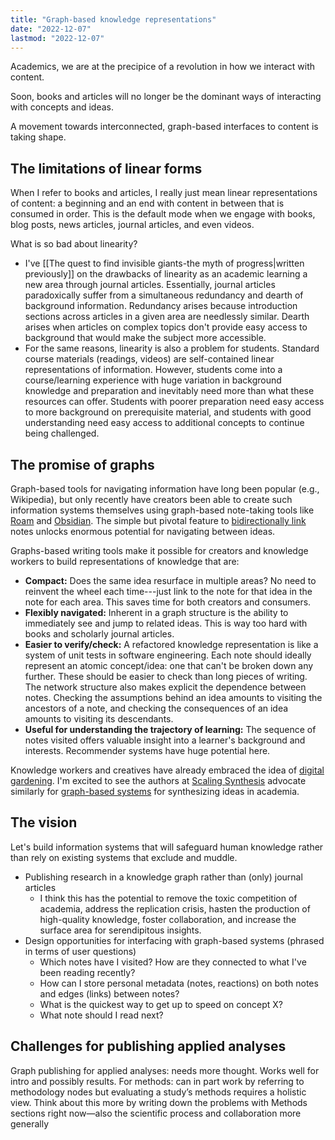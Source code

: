 ```yaml
---
title: "Graph-based knowledge representations"
date: "2022-12-07"
lastmod: "2022-12-07"
---
```


Academics, we are at the precipice of a revolution in how we interact with content.

Soon, books and articles will no longer be the dominant ways of interacting with concepts and ideas.

A movement towards interconnected, graph-based interfaces to content is taking shape.

## The limitations of linear forms

When I refer to books and articles, I really just mean linear representations of content: a beginning and an end with content in between that is consumed in order. This is the default mode when we engage with books, blog posts, news articles, journal articles, and even videos.

What is so bad about linearity?

- I've [[The quest to find invisible giants-the myth of progress|written previously]] on the drawbacks of linearity as an academic learning a new area through journal articles. Essentially, journal articles paradoxically suffer from a simultaneous redundancy and dearth of background information. Redundancy arises because introduction sections across articles in a given area are needlessly similar. Dearth arises when articles on complex topics don't provide easy access to background that would make the subject more accessible.
- For the same reasons, linearity is also a problem for students. Standard course materials (readings, videos) are self-contained linear representations of information. However, students come into a course/learning experience with huge variation in background knowledge and preparation and inevitably need more than what these resources can offer. Students with poorer preparation need easy access to more background on prerequisite material, and students with good understanding need easy access to additional concepts to continue being challenged.


## The promise of graphs

Graph-based tools for navigating information have long been popular (e.g., Wikipedia), but only recently have creators been able to create such information systems themselves using graph-based note-taking tools like [Roam](https://roamresearch.com/) and [Obsidian](https://obsidian.md/). The simple but pivotal feature to [bidirectionally link](https://maggieappleton.com/bidirectionals) notes unlocks enormous potential for navigating between ideas.

Graphs-based writing tools make it possible for creators and knowledge workers to build representations of knowledge that are:

- **Compact:** Does the same idea resurface in multiple areas? No need to reinvent the wheel each time---just link to the note for that idea in the note for each area. This saves time for both creators and consumers.
- **Flexibly navigated:** Inherent in a graph structure is the ability to immediately see and jump to related ideas. This is way too hard with books and scholarly journal articles.
- **Easier to verify/check:** A refactored knowledge representation is like a system of unit tests in software engineering. Each note should ideally represent an atomic concept/idea: one that can't be broken down any further. These should be easier to check than long pieces of writing. The network structure also makes explicit the dependence between notes. Checking the assumptions behind an idea amounts to visiting the ancestors of a note, and checking the consequences of an idea amounts to visiting its descendants.
- **Useful for understanding the trajectory of learning:** The sequence of notes visited offers valuable insight into a learner's background and interests. Recommender systems have huge potential here.

Knowledge workers and creatives have already embraced the idea of [digital gardening](https://maggieappleton.com/garden-history). I'm excited to see the authors at [Scaling Synthesis](https://scalingsynthesis.com/) advocate similarly for [graph-based systems](https://scalingsynthesis.com/Q-What-is-a-decentralized-discourse-graph/) for synthesizing ideas in academia.

## The vision

Let's build information systems that will safeguard human knowledge rather than rely on existing systems that exclude and muddle.

- Publishing research in a knowledge graph rather than (only) journal articles
	- I think this has the potential to remove the toxic competition of academia, address the replication crisis, hasten the production of high-quality knowledge, foster collaboration, and increase the surface area for serendipitous insights.
- Design opportunities for interfacing with graph-based systems (phrased in terms of user questions)
	- Which notes have I visited? How are they connected to what I've been reading recently?
	- How can I store personal metadata (notes, reactions) on both notes and edges (links) between notes?
	- What is the quickest way to get up to speed on concept X?
	- What note should I read next?

## Challenges for publishing applied analyses

Graph publishing for applied analyses: needs more thought. Works well for intro and possibly results. For methods: can in part work by referring to methodology nodes but evaluating a study’s methods requires a holistic view. Think about this more by writing down the problems with Methods sections right now—also the scientific process and collaboration more generally
